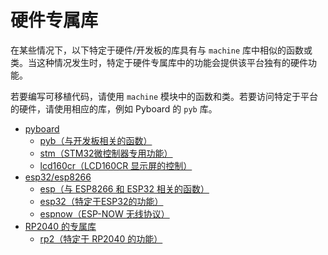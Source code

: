 # 硬件专属库

在某些情况下，以下特定于硬件/开发板的库具有与 `machine` 库中相似的函数或类。当这种情况发生时，特定于硬件专属库中的功能会提供该平台独有的硬件功能。

若要编写可移植代码，请使用 `machine` 模块中的函数和类。若要访问特定于平台的硬件，请使用相应的库，例如 Pyboard 的 `pyb` 库。

- [pyboard](pyboard/readme.md)
  - [pyb（与开发板相关的函数）](pyboard/pyb/readme.md)
  - [stm（STM32微控制器专用功能）](pyboard/stm/readme.md)
  - [lcd160cr（LCD160CR 显示屏的控制）](pyboard/lcd160cr/readme.md)
- [esp32/esp8266](esp8266_esp32/readme.md)
  - [esp（与 ESP8266 和 ESP32 相关的函数）](esp8266_esp32/esp/readme.md)
  - [esp32（特定于ESP32的功能）](esp8266_esp32/esp32/readme.md)
  - [espnow（ESP-NOW 无线协议）](esp8266_esp32/espnow/readme.md)
- [RP2040 的专属库](rp2040/readme.md)
  - [rp2（特定于 RP2040 的功能）](rp2040/rp2/readme.md)